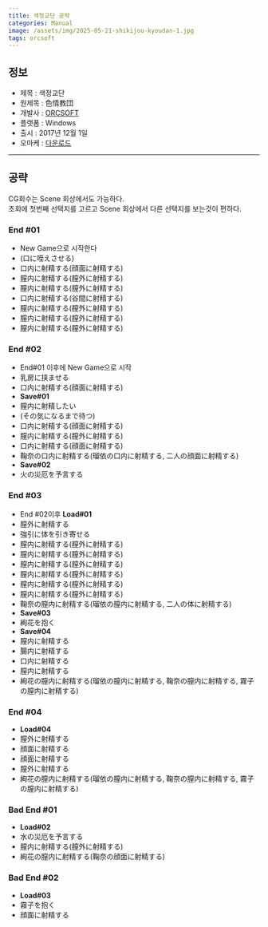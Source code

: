 ```yaml
---
title: 색정교단 공략
categories: Manual
image: /assets/img/2025-05-21-shikijou-kyoudan-1.jpg
tags: orcsoft 
---
```


## 정보

* 제목 : 색정교단
* 원제목 : 色情教団
* 개발사 : [ORCSOFT](/tags/orcsoft)
* 플랫폼 : Windows
* 출시 : 2017년 12월 1일
* 오마케 : [다운로드](/assets/omake/shikijou-kyoudan.zip)

---

## 공략

CG회수는 Scene 회상에서도 가능하다.  
초회에 첫번째 선택지를 고르고 Scene 회상에서 다른 선택지를 보는것이 편하다.  

### End #01

* New Game으로 시작한다
* (口に咥えさせる)
* 口内に射精する(顔面に射精する)
* 膣内に射精する(膣外に射精する)
* 膣内に射精する(膣外に射精する)
* 口内に射精する(谷間に射精する)
* 膣内に射精する(膣外に射精する)
* 膣内に射精する(膣外に射精する)
* 膣内に射精する(膣外に射精する)

### End #02


* End#01 이후에 New Game으로 시작 
* 乳房に挟ませる
* 口内に射精する(顔面に射精する)
* **Save#01**
* 膣内に射精したい
* (その気になるまで待つ)
* 口内に射精する(顔面に射精する)
* 膣内に射精する(膣外に射精する)
* 口内に射精する(顔面に射精する)
* 鞠奈の口内に射精する(瑠依の口内に射精する, 二人の顔面に射精する)
* **Save#02**
* 火の災厄を予言する

### End #03

* End #02이후 **Load#01**
* 膣外に射精する
* 強引に体を引き寄せる
* 膣内に射精する(膣外に射精する)
* 膣内に射精する(膣外に射精する)
* 膣内に射精する(膣外に射精する)
* 膣内に射精する(膣外に射精する)
* 膣内に射精する(膣外に射精する)
* 膣内に射精する(膣外に射精する)
* 鞠奈の膣内に射精する(瑠依の膣内に射精する, 二人の体に射精する)
* **Save#03**
* 絢花を抱く
* **Save#04**
* 膣内に射精する
* 腸内に射精する
* 口内に射精する
* 膣内に射精する
* 絢花の膣内に射精する(瑠依の膣内に射精する, 鞠奈の膣内に射精する, 霧子の膣内に射精する)

### End #04

* **Load#04**
* 膣外に射精する
* 顔面に射精する
* 顔面に射精する
* 膣外に射精する
* 絢花の膣内に射精する(瑠依の膣内に射精する, 鞠奈の膣内に射精する, 霧子の膣内に射精する)

### Bad End #01

* **Load#02**
* 水の災厄を予言する
* 膣内に射精する(膣外に射精する)
* 絢花の膣内に射精する(鞠奈の顔面に射精する)

### Bad End #02

* **Load#03**
* 霧子を抱く
* 顔面に射精する
